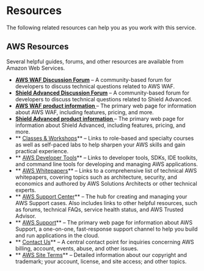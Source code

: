 # Resources<a name="resources"></a>

The following related resources can help you as you work with this service\.

## AWS Resources<a name="AWSResources"></a>

Several helpful guides, forums, and other resources are available from Amazon Web Services\.
+ **[AWS WAF Discussion Forum](https://forums.aws.amazon.com/forum.jspa?forumID=207)** – A community\-based forum for developers to discuss technical questions related to AWS WAF\.
+ **[Shield Advanced Discussion Forum](https://forums.aws.amazon.com/forum.jspa?forumID=238)** – A community\-based forum for developers to discuss technical questions related to Shield Advanced\.
+ **[AWS WAF product information ](http://aws.amazon.com/waf/)** – The primary web page for information about AWS WAF, including features, pricing, and more\.
+ **[Shield Advanced product information ](http://aws.amazon.com/shield/)** – The primary web page for information about Shield Advanced, including features, pricing, and more\.
+ ** [Classes & Workshops](https://aws.amazon.com/training/course-descriptions/)** – Links to role\-based and specialty courses as well as self\-paced labs to help sharpen your AWS skills and gain practical experience\.
+ ** [AWS Developer Tools](https://aws.amazon.com/tools/)** – Links to developer tools, SDKs, IDE toolkits, and command line tools for developing and managing AWS applications\.
+ ** [AWS Whitepapers](https://aws.amazon.com/whitepapers/)** – Links to a comprehensive list of technical AWS whitepapers, covering topics such as architecture, security, and economics and authored by AWS Solutions Architects or other technical experts\.
+ ** [AWS Support Center](https://console.aws.amazon.com/support/home#/)** – The hub for creating and managing your AWS Support cases\. Also includes links to other helpful resources, such as forums, technical FAQs, service health status, and AWS Trusted Advisor\.
+ ** [AWS Support](https://aws.amazon.com/premiumsupport/)** – The primary web page for information about AWS Support, a one\-on\-one, fast\-response support channel to help you build and run applications in the cloud\.
+ ** [Contact Us](https://aws.amazon.com/contact-us/)** – A central contact point for inquiries concerning AWS billing, account, events, abuse, and other issues\. 
+ ** [AWS Site Terms](https://aws.amazon.com/terms/)** – Detailed information about our copyright and trademark; your account, license, and site access; and other topics\.